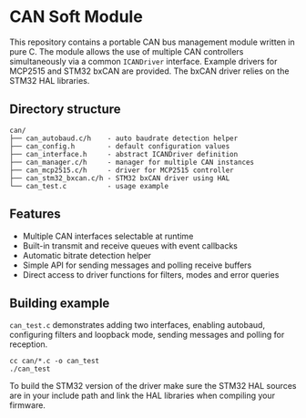 # CAN Soft Module

This repository contains a portable CAN bus management module written in pure C. The module allows the use of multiple CAN controllers simultaneously via a common `ICANDriver` interface. Example drivers for MCP2515 and STM32 bxCAN are provided. The bxCAN driver relies on the STM32 HAL libraries.

## Directory structure

```
can/
├── can_autobaud.c/h    - auto baudrate detection helper
├── can_config.h        - default configuration values
├── can_interface.h     - abstract ICANDriver definition
├── can_manager.c/h     - manager for multiple CAN instances
├── can_mcp2515.c/h     - driver for MCP2515 controller
├── can_stm32_bxcan.c/h - STM32 bxCAN driver using HAL
└── can_test.c          - usage example
```

## Features

- Multiple CAN interfaces selectable at runtime
- Built-in transmit and receive queues with event callbacks
- Automatic bitrate detection helper
- Simple API for sending messages and polling receive buffers
- Direct access to driver functions for filters, modes and error queries

## Building example

`can_test.c` demonstrates adding two interfaces, enabling autobaud, configuring filters and loopback mode, sending messages and polling for reception.

```
cc can/*.c -o can_test
./can_test
```

To build the STM32 version of the driver make sure the STM32 HAL sources are in your include path and link the HAL libraries when compiling your firmware.
